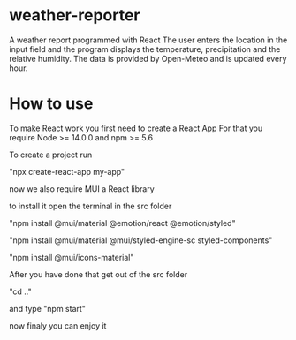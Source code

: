 # weather-reporter

A weather report programmed with React 
The user enters the location in the input field and the program displays the temperature, precipitation and the relative humidity.
The data is provided by Open-Meteo and is updated every hour.

# How to use
To make React work you first need to create a React App
For that you require Node >= 14.0.0 and npm >= 5.6
 
 To create a project run
 
"npx create-react-app my-app"

now we also require MUI a React library

to install it open the terminal in the src folder

"npm install @mui/material @emotion/react @emotion/styled"

"npm install @mui/material @mui/styled-engine-sc styled-components"

"npm install @mui/icons-material"

After you have done that get out of the src folder

"cd .."

and type
"npm start"

now finaly you can enjoy it

